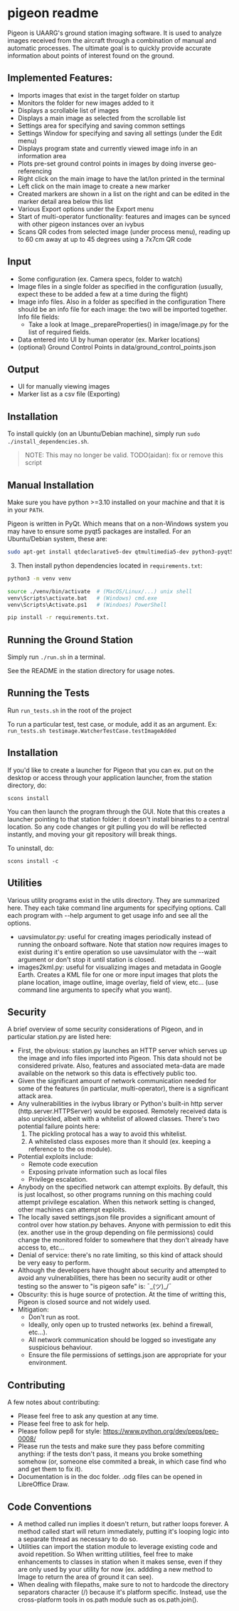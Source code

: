 pigeon readme
=============
Pigeon is UAARG's ground station imaging software. It is used to analyze
images received from the aircraft through a combination of manual and
automatic processes. The ultimate goal is to quickly provide accurate
information about points of interest found on the ground.


Implemented Features:
---------------------
* Imports images that exist in the target folder on startup
* Monitors the folder for new images added to it
* Displays a scrollable list of images
* Displays a main image as selected from the scrollable list
* Settings area for specifying and saving common settings
* Settings Window for specifying and saving all settings (under the Edit menu)
* Displays program state and currently viewed image info in an information area
* Plots pre-set ground control points in images by doing inverse geo-referencing
* Right click on the main image to have the lat/lon printed in the terminal
* Left click on the main image to create a new marker
* Created markers are shown in a list on the right and can be edited in the
  marker detail area below this list
* Various Export options under the Export menu
* Start of multi-operator functionality: features and images can be synced with
  other pigeon instances over an ivybus
* Scans QR codes from selected image (under process menu), reading up to 60 cm
  away at up to 45 degrees using a 7x7cm QR code


Input
-----
* Some configuration (ex. Camera specs, folder to watch)
* Image files in a single folder as specified in the configuration
  (usually, expect these to be added a few at a time during the flight)
* Image info files. Also in a folder as specified in the configuration
  There should be an info file for each image: the two will be imported
  together.
  Info file fields:
  * Take a look at Image._prepareProperties() in image/image.py for the
    list of required fields.
* Data entered into UI by human operator (ex. Marker locations)
* (optional) Ground Control Points in data/ground_control_points.json

Output
------
* UI for manually viewing images
* Marker list as a csv file (Exporting)


Installation
------------

To install quickly (on an Ubuntu/Debian machine), simply run `sudo
./install_dependencies.sh`.

> NOTE: This may no longer be valid. TODO(aidan): fix or remove this script


Manual Installation
-------------------

Make sure you have python >=3.10 installed on your machine and that it is in
your `PATH`.

Pigeon is written in PyQt. Which means that on a non-Windows system you may
have to ensure some pyqt5 packages are installed. For an Ubuntu/Debian system,
these are:

```sh
sudo apt-get install qtdeclarative5-dev qtmultimedia5-dev python3-pyqt5
```

3. Then install python dependencies located in `requirements.txt`:

```sh
python3 -m venv venv

source ./venv/bin/activate  # (MacOS/Linux/...) unix shell
venv\Scripts\activate.bat   # (Windows) cmd.exe
venv\Scripts\Activate.ps1   # (Windoes) PowerShell

pip install -r requirements.txt.
```


Running the Ground Station
--------------------------
Simply run `./run.sh` in a terminal.

See the README in the station directory for usage notes.


Running the Tests
-------------
Run `run_tests.sh` in the root of the project

To run a particular test, test case, or module, add it as an argument. Ex:
`run_tests.sh testimage.WatcherTestCase.testImageAdded`


Installation 
------------

If you'd like to create a launcher for Pigeon that you can ex. put
on the desktop or access through your application launcher, from
the station directory, do:

`scons install`

You can then launch the program through the GUI. Note that this
creates a launcher pointing to that station folder: it doesn't
install binaries to a central location. So any code changes or
git pulling you do will be reflected instantly, and moving your
git repository will break things.

To uninstall, do:

`scons install -c`


Utilities
---------
Various utility programs exist in the utils directory. They are
summarized here. They each take command line arguments for specifying
options. Call each program with --help argument to get usage info
and see all the options.
* uavsimulator.py: useful for creating images periodically instead
  of running the onboard software. Note that station now requires
  images to exist during it's entire operation so use uavsimulator
  with the --wait argument or don't stop it until station is closed.
* images2kml.py: useful for visualizing images and metadata in
  Google Earth. Creates a KML file for one or more input images that
  plots the plane location, image outline, image overlay, field of
  view, etc... (use command line arguments to specify what you want).


Security
--------
A brief overview of some security considerations of Pigeon, and in particular
station.py are listed here:
* First, the obvious: station.py launches an HTTP server which serves up the
  image and info files imported into Pigeon. This data should not be considered
  private. Also, features and associated meta-data are made available on the
  network so this data is effectively public too.
* Given the significant amount of network communication needed for some
  of the features (in particular, multi-operator), there is a significant
  attack area.
* Any vulnerabilities in the ivybus library or Python's built-in http server
  (http.server.HTTPServer) would be exposed. Remotely received data is
  also unpickled, albeit with a whitelist of allowed classes. There's two
  potential failure points here:
  1. The pickling protocal has a way to avoid this whitelist.
  2. A whitelisted class exposes more than it should (ex. keeping a reference
     to the os module).
* Potential exploits include:
  * Remote code execution
  * Exposing private information such as local files
  * Privilege escalation.
* Anybody on the specified network can attempt exploits. By default, this
  is just localhost, so other programs running on this maching could attempt
  privilege escalation. When this network setting is changed, other machines
  can attempt exploits.
* The locally saved settings.json file provides a significant amount of control
  over how station.py behaves. Anyone with permission to edit this (ex. another
  use in the group depending on file permissions) could change the monitored
  folder to somewhere that they don't already have access to, etc...
* Denial of service: there's no rate limiting, so this kind of attack should
  be very easy to perform.
* Although the developers have thought about security and attempted to avoid
  any vulnerabilities, there has been no security audit or other testing so
  the answer to "is pigeon safe" is: ¯\_(ツ)_/¯
* Obscurity: this is huge source of protection. At the time of writting this,
  Pigeon is closed source and not widely used.
* Mitigation:
  * Don't run as root.
  * Ideally, only open up to trusted networks (ex. behind a firewall, etc...).
  * All network communication should be logged so investigate any suspicious
    behaviour.
  * Ensure the file permissions of settings.json are appropriate for your
    environment.


Contributing
------------
A few notes about contributing:

* Please feel free to ask any question at any time.
* Please feel free to ask for help.
* Please follow pep8 for style: https://www.python.org/dev/peps/pep-0008/
* Please run the tests and make sure they pass before commiting
  anything: if the tests don't pass, it means you broke something
  somehow (or, someone else commited a break, in which case find who
  and get them to fix it).
* Documentation is in the doc folder. .odg files can be opened in
  LibreOffice Draw.


Code Conventions
----------------
* A method called run implies it doesn't return, but rather loops
  forever. A method called start will return immediately, putting
  it's looping logic into a separate thread as necessary to do so.
* Utilities can import the station module to leverage existing code
  and avoid repetition. So When writting utilities, feel free to
  make enhancements to classes in station when it makes sense, even
  if they are only used by your utility for now (ex. addding a new
  method to Image to return the area of ground it can see).
* When dealing with filepaths, make sure to not to hardcode the
  directory separators character (/) because it's platform specific.
  Instead, use the cross-platform tools in os.path module such as
  os.path.join().
